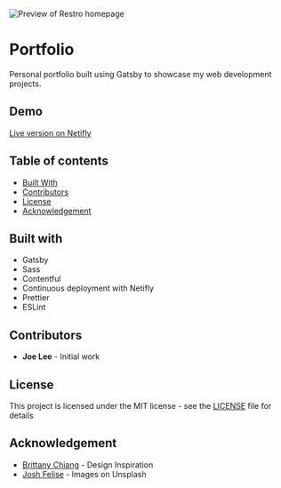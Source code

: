 ![Preview of Restro homepage](src/images/portfolio-preview.png)

# Portfolio

Personal portfolio built using Gatsby to showcase my web development projects.

## Demo

[Live version on Netifly](https://v1joedravarol.netlify.app/)

## Table of contents

- [Built With](https://github.com/joedravarol/portfolio#built-with)
- [Contributors](https://github.com/joedravarol/portfolio#contributors)
- [License](https://github.com/joedravarol/portfolio#license)
- [Acknowledgement](https://github.com/joedravarol/portfolio#acknowledgement)

## Built with

- Gatsby
- Sass
- Contentful
- Continuous deployment with Netifly
- Prettier
- ESLint

## Contributors

- **Joe Lee** - Initial work

## License

This project is licensed under the MIT license - see the [LICENSE](LICENSE) file for details

## Acknowledgement

- [Brittany Chiang](https://brittanychiang.com/) - Design Inspiration
- [Josh Felise](https://unsplash.com/@jfelise) - Images on Unsplash
